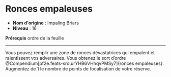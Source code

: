 # Ronces empaleuses

 * **Nom d'origine** : Impaling Briars
 * **Niveau** : 16


<p><strong>Prérequis</strong> ordre de la feuille</p>
<hr>
<p>Vous pouvez remplir une zone de ronces dévastatrices qui empalent et ralentissent vos adversaires. Vous obtenez le sort d’ordre @Compendium[pf2e.feats-srd.urYHB6VHhqvPMSy7]{ronces empaleuses}. Augmentez de 1 le nombre de points de focalisation de votre réserve.</p>